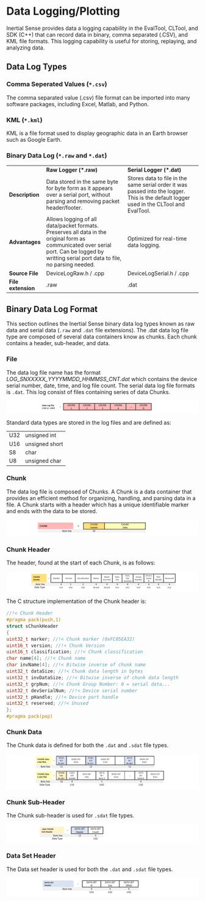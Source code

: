 # Data Logging/Plotting
Inertial Sense provides data a logging capability in the EvalTool, CLTool, and SDK (C++) that can record data in binary, comma separated (.CSV), and KML file formats.  This logging capability is useful for storing, replaying, and analyzing data.

## Data Log Types

### Comma Seperated Values (`*.csv`)

The comma separated value (.csv) file format can be imported into many software packages, including Excel, Matlab, and Python.

### KML (`*.kml`)

KML is a file format used to display geographic data in an Earth browser such as Google Earth.

### Binary Data Log (`*.raw` and `*.dat`)

<table>
<tr>
    <td></td>
    <td><b>Raw Logger (*.raw)</b></td>
    <td><b>Serial Logger (*.dat)</b></td>
</tr>
<tr>
    <td><b>Description</b></td>
    <td>Data stored in the same byte for byte form as it appears over a serial port, without parsing and removing packet header/footer.</td>
    <td>Stores data to file in the same serial order it was passed into the logger. This is the default logger used in the CLTool and EvalTool.</td>
</tr>
<tr>
    <td><b>Advantages</b></td>
    <td>Allows logging of all data/packet formats.  Preserves all data in the original form as communicated over serial port. Can be logged by writting serial port data to file, no parsing needed.</td>
    <td>Optimized for real-time data logging.</td>
</tr>
<tr>
    <td><b>Source File</b></td>
    <td>DeviceLogRaw.h / .cpp</td>
    <td>DeviceLogSerial.h / .cpp</td>
</tr>
<tr>
    <td><b>File extension</b></td>
    <td>.raw</td>
    <td>.dat</td>
</tr>
</table>


## Binary Data Log Format

This section outlines the Inertial Sense binary data log types known as raw data and serial data (`.raw` and `.dat` file extensions).  The .dat data log file type are composed of several data containers know as chunks.  Each chunk contains a header, sub-header, and data.  

### File

The data log file name has the format _LOG_SNXXXXX_YYYYMMDD_HHMMSS_CNT.dat_ which contains the device
serial number, date, time, and log file count. The serial data log file formats is  `.dat`. This log consist of files containing series of data Chunks.

![DataLogFile](../images/DataLogFile.png)

Standard data types are stored in the log files and are defined as:

<table>
<tr>
    <td>U32</td>
    <td>unsigned int</td>
</tr>
<tr>
    <td>U16</td>
    <td>unsigned short</td>
</tr>
<tr>
    <td>S8</td>
    <td>char</td>
</tr>
<tr>
    <td>U8</td>
    <td>unsigned char</td>
</tr>
</table>

### Chunk
The data log file is composed of Chunks. A Chunk is a data container that provides an efficient method for
organizing, handling, and parsing data in a file. A Chunk starts with a header which has a unique identifiable marker and ends with the data to be stored.

![Chunk](../images/Chunk.png)

### Chunk Header
The header, found at the start of each Chunk, is as follows:

![ChunkHeader](../images/ChunkHeader.png)

The C structure implementation of the Chunk header is:

```C
//!< Chunk Header
#pragma pack(push,1)
struct sChunkHeader
{
uint32_t marker; //!< Chunk marker (0xFC05EA32)
uint16_t version; //!< Chunk Version
uint16_t classification; //!< Chunk classification
char name[4]; //!< Chunk name
char invName[4]; //!< Bitwise inverse of chunk name
uint32_t dataSize; //!< Chunk data length in bytes
uint32_t invDataSize; //!< Bitwise inverse of chunk data length
uint32_t grpNum; //!< Chunk Group Number: 0 = serial data...
uint32_t devSerialNum; //!< Device serial number
uint32_t pHandle; //!< Device port handle
uint32_t reserved; //!< Unused
};
#pragma pack(pop)
```

### Chunk Data
The Chunk data is defined for both the `.dat` and `.sdat` file types.

![ChunkData](../images/ChunkData.png)

### Chunk Sub-Header
The Chunk sub-header is used for `.sdat` file types.

![ChunkSubHeader](../images/ChunkSubHeader.png)

### Data Set Header
The Data set header is used for both the `.dat` and `.sdat` file types.

![DataSetHeader](../images/DataSetHeader.png)
